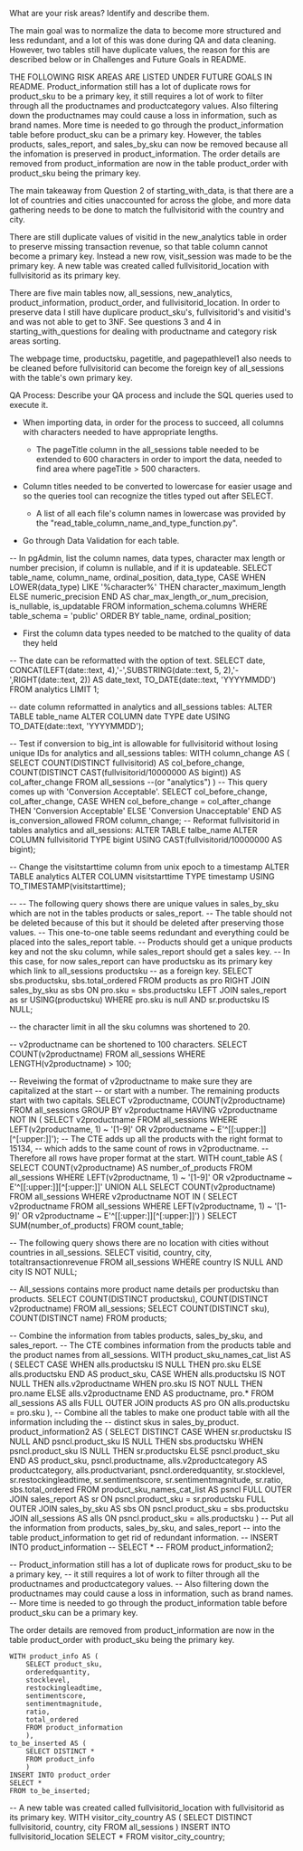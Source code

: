 What are your risk areas? Identify and describe them.

The main goal was to normalize the data to become more structured and less redundant, 
and a lot of this was done during QA and data cleaning.  However,
two tables still have duplicate values, the reason for this are described below or in
Challenges and Future Goals in README.

THE FOLLOWING RISK AREAS ARE LISTED UNDER FUTURE GOALS IN README.
Product_information still has a lot of duplicate rows for product_sku to be a primary key,
it still requires a lot of work to filter through all the productnames and productcategory values.
Also filtering down the productnames may could cause a loss in information, such as brand names.
More time is needed to go through the product_information table before product_sku can be a primary key.
However, the tables products, sales_report, and sales_by_sku can now be removed because all the infomation is preserved in product_information.
The order details are removed from product_information are now in the table product_order with product_sku being the primary key.

The main takeaway from Question 2 of starting_with_data, is that there are a lot of countries and cities unaccounted for
across the globe, and more data gathering needs to be done to match the fullvisitorid with the country and city.

There are still duplicate values of visitid in the new_analytics table in order to preserve missing transaction revenue,
so that table column cannot become a primary key. Instead a new row, visit_session was made to be the primary key.
A new table was created called fullvisitorid_location with fullvisitorid as its primary key.

There are five main tables now, all_sessions, new_analytics, product_information, product_order, and fullvisitorid_location.
In order to preserve data I still have duplicare product_sku's, fullvisitorid's and visitid's and was not able to get to 3NF.
See questions 3 and 4 in starting_with_questions for dealing with productname and category risk areas sorting.

The webpage time, productsku, pagetitle, and pagepathlevel1 also needs to be cleaned before fullvisitorid can become the foreign key of all_sessions
with the table's own primary key.


QA Process:
Describe your QA process and include the SQL queries used to execute it.

- When importing data, in order for the process to succeed, all columns with characters needed to have appropriate lengths.
	- The pageTitle column in the all_sessions table needed to be extended to 600 characters in order to import the data,
	needed to find area where pageTitle > 500 characters.
- Column titles needed to be converted to lowercase for easier usage and so the queries tool can recognize the titles typed out after SELECT.
	- A list of all each file's column names in lowercase was provided by the "read_table_column_name_and_type_function.py".

- Go through Data Validation for each table.

-- In pgAdmin, list the column names, data types, character max length or number precision, if column is nullable, and if it is updateable.
SELECT table_name, column_name, ordinal_position, data_type, 
	CASE 
		WHEN LOWER(data_type) LIKE '%character%'
			THEN character_maximum_length
		ELSE numeric_precision
	END AS char_max_length_or_num_precision,
	is_nullable, is_updatable
FROM information_schema.columns
WHERE table_schema = 'public'
ORDER BY table_name, ordinal_position;

- First the column data types needed to be matched to the quality of data they held

-- The date can be reformatted with the option of text.
SELECT date, CONCAT(LEFT(date::text, 4),'-',SUBSTRING(date::text, 5, 2),'-',RIGHT(date::text, 2)) AS date_text,
	TO_DATE(date::text, 'YYYYMMDD')
FROM analytics
LIMIT 1;

-- date column reformatted in analytics and all_sessions tables:
ALTER TABLE table_name
ALTER COLUMN date TYPE date
USING TO_DATE(date::text, 'YYYYMMDD');

-- Test if conversion to big_int is allowable for fullvisitorid without losing unique IDs for analytics and all_sessions tables:
WITH column_change AS (
	SELECT 
		COUNT(DISTINCT fullvisitorid) AS col_before_change,
		COUNT(DISTINCT CAST(fullvisitorid/10000000 AS bigint)) AS col_after_change
	FROM all_sessions --(or "analytics")
	)
-- This query comes up with 'Conversion Acceptable'.
SELECT col_before_change, col_after_change,
	CASE
		WHEN col_before_change = col_after_change
			THEN 'Conversion Acceptable'
		ELSE 'Conversion Unacceptable'
	END AS is_conversion_allowed
FROM column_change;
-- Reformat fullvisitorid in tables analytics and all_sessions:
ALTER TABLE talbe_name
ALTER COLUMN fullvisitorid TYPE bigint
USING CAST(fullvisitorid/10000000 AS bigint);

-- Change the visitstarttime column from unix epoch to a timestamp
ALTER TABLE analytics
ALTER COLUMN visitstarttime TYPE timestamp
USING TO_TIMESTAMP(visitstarttime);

--
-- The following query shows there are unique values in sales_by_sku which are not in the tables products or sales_report.
-- The table should not be deleted because of this but it should be deleted after preserving those values.
-- This one-to-one table seems redundant and everything could be placed into the sales_report table.
-- Products should get a unique products key and not the sku column, while sales_report should get a sales key.
-- In this case, for now sales_report can have productsku as its primary key which link to all_sessions productsku
-- as a foreign key.
SELECT sbs.productsku, sbs.total_ordered
FROM products as pro
RIGHT JOIN sales_by_sku as sbs
	ON pro.sku = sbs.productsku
LEFT JOIN sales_report as sr
	USING(productsku)
WHERE pro.sku is null AND sr.productsku IS NULL;

-- the character limit in all the sku columns was shortened to 20.

-- v2productname can be shortened to 100 characters.
SELECT COUNT(v2productname)
FROM all_sessions
WHERE LENGTH(v2productname) > 100;

-- Reveiwing the format of v2productname to make sure they are capitalized at the start
-- or start with a number.  The remaining products start with two capitals.
SELECT v2productname, COUNT(v2productname)
FROM all_sessions
GROUP BY v2productname
HAVING v2productname NOT IN (
	SELECT v2productname
	FROM all_sessions
	WHERE LEFT(v2productname, 1) ~ '[1-9]'
	OR v2productname ~ E'^[[:upper:]][^[:upper:]]');
-- The CTE adds up all the products with the right format to 15134,
-- which adds to the same count of rows in v2productname.
-- Therefore all rows have proper format at the start.
WITH count_table AS (
	SELECT COUNT(v2productname) AS number_of_products
	FROM all_sessions
	WHERE LEFT(v2productname, 1) ~ '[1-9]'
	OR v2productname ~ E'^[[:upper:]][^[:upper:]]'
	UNION ALL
	SELECT COUNT(v2productname)
	FROM all_sessions
	WHERE v2productname NOT IN (
		SELECT v2productname
		FROM all_sessions
		WHERE LEFT(v2productname, 1) ~ '[1-9]'
		OR v2productname ~ E'^[[:upper:]][^[:upper:]]')
	)
SELECT SUM(number_of_products)
FROM count_table;

-- The following query shows there are no location with cities without countries in all_sessions.
SELECT visitid, country, city, totaltransactionrevenue
FROM all_sessions
WHERE country IS NULL AND city IS NOT NULL;


-- All_sessions contains more product name details per productsku than products.
SELECT COUNT(DISTINCT productsku), COUNT(DISTINCT v2productname)
FROM all_sessions;
SELECT COUNT(DISTINCT sku), COUNT(DISTINCT name)
FROM products;

-- Combine the information from tables products, sales_by_sku, and sales_report.
-- The CTE combines information from the products table and the product names from all_sessions.
WITH product_sku_names_cat_list AS (
	SELECT
		CASE
			WHEN alls.productsku IS NULL
				THEN pro.sku
			ELSE alls.productsku
		END AS product_sku,
		CASE
			WHEN alls.productsku IS NOT NULL
				THEN alls.v2productname
			WHEN pro.sku IS NOT NULL
				THEN pro.name
			ELSE alls.v2productname
		END AS productname,
	pro.*
	FROM all_sessions AS alls
	FULL OUTER JOIN products AS pro
		ON alls.productsku = pro.sku
	),
-- Combine all the tables to make one product table with all the information including the
-- distinct skus in sales_by_product.
product_information2 AS (
	SELECT DISTINCT
		CASE
			WHEN sr.productsku IS NULL AND psncl.product_sku IS NULL
				THEN sbs.productsku
			WHEN psncl.product_sku IS NULL
				THEN sr.productsku
			ELSE psncl.product_sku
		END AS product_sku,
		psncl.productname, alls.v2productcategory AS productcategory,
		alls.productvariant,
		psncl.orderedquantity, sr.stocklevel,
		sr.restockingleadtime, sr.sentimentscore, sr.sentimentmagnitude,
		sr.ratio, sbs.total_ordered
	FROM product_sku_names_cat_list AS psncl
	FULL OUTER JOIN sales_report AS sr
	ON psncl.product_sku = sr.productsku
	FULL OUTER JOIN sales_by_sku AS sbs
	ON psncl.product_sku = sbs.productsku
	JOIN all_sessions AS alls
	ON psncl.product_sku = alls.productsku
	)
-- Put all the information from products, sales_by_sku, and sales_report 
-- into the table product_information to get rid of redundant information.
-- INSERT INTO product_information
-- SELECT *
-- FROM product_information2;

-- Product_information still has a lot of duplicate rows for product_sku to be a primary key,
-- it still requires a lot of work to filter through all the productnames and productcategory values.
-- Also filtering down the productnames may could cause a loss in information, such as brand names.
-- More time is needed to go through the product_information table before product_sku can be a primary key.

The order details are removed from product_information are now in the table product_order with product_sku being the primary key.
```
WITH product_info AS (
	SELECT product_sku, 
	orderedquantity, 
	stocklevel, 
	restockingleadtime, 
	sentimentscore, 
	sentimentmagnitude, 
	ratio, 
	total_ordered
	FROM product_information
	),
to_be_inserted AS (
	SELECT DISTINCT *
	FROM product_info
	)
INSERT INTO product_order
SELECT *
FROM to_be_inserted;
```

-- A new table was created called fullvisitorid_location with fullvisitorid as its primary key.
WITH visitor_city_country AS (
	SELECT DISTINCT fullvisitorid, country, city
	FROM all_sessions
	)
INSERT INTO fullvisitorid_location
SELECT *
FROM visitor_city_country;
